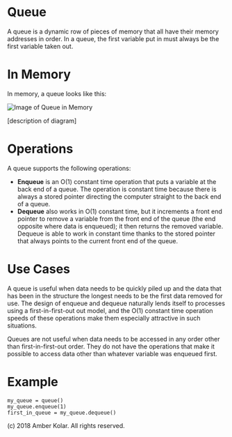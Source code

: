 # Queue

A queue is a dynamic row of pieces of memory that all have their memory addresses in order. In a queue, the first variable put in must always be the first variable taken out.

# In Memory

In memory, a queue looks like this:

![Image of Queue in Memory](images/queue_memory.png)

\[description of diagram\]

# Operations

A queue supports the following operations:

* **Enqueue** is an O(1) constant time operation that puts a variable at the back end of a queue. The operation is constant time because there is always a stored pointer directing the computer straight to the back end of a queue.
* **Dequeue** also works in O(1) constant time, but it increments a front end pointer to remove a variable from the front end of the queue (the end opposite where data is enqueued); it then returns the removed variable. Dequeue is able to work in constant time thanks to the stored pointer that always points to the current front end of the queue.

# Use Cases

A queue is useful when data needs to be quickly piled up and the data that has been in the structure the longest needs to be the first data removed for use. The design of enqueue and dequeue naturally lends itself to processes using a first-in-first-out out model, and the O(1) constant time operation speeds of these operations make them especially attractive in such situations.

Queues are not useful when data needs to be accessed in any order other than first-in-first-out order. They do not have the operations that make it possible to access data other than whatever variable was enqueued first.

# Example

```
my_queue = queue()
my_queue.enqueue(1)
first_in_queue = my_queue.dequeue()
```

(c) 2018 Amber Kolar. All rights reserved.